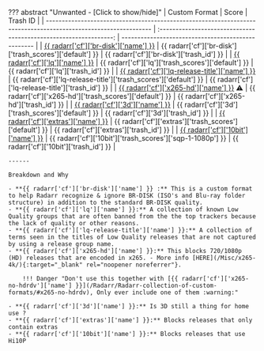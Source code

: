??? abstract "Unwanted - [Click to show/hide]"
    | Custom Format                                                                                                   |                               Score                               | Trash ID                                           |
    | --------------------------------------------------------------------------------------------------------------- | :---------------------------------------------------------------: | -------------------------------------------------- |
    | [{{ radarr['cf']['br-disk']['name'] }}](/Radarr/Radarr-collection-of-custom-formats/#br-disk)                   |     {{ radarr['cf']['br-disk']['trash_scores']['default'] }}      | {{ radarr['cf']['br-disk']['trash_id'] }}          |
    | [{{ radarr['cf']['lq']['name'] }}](/Radarr/Radarr-collection-of-custom-formats/#lq)                             |        {{ radarr['cf']['lq']['trash_scores']['default'] }}        | {{ radarr['cf']['lq']['trash_id'] }}               |
    | [{{ radarr['cf']['lq-release-title']['name'] }}](/Radarr/Radarr-collection-of-custom-formats/#lq-release-title) | {{ radarr['cf']['lq-release-title']['trash_scores']['default'] }} | {{ radarr['cf']['lq-release-title']['trash_id'] }} |
    | [{{ radarr['cf']['x265-hd']['name'] }}](/Radarr/Radarr-collection-of-custom-formats/#x265-hd) :warning:         |     {{ radarr['cf']['x265-hd']['trash_scores']['default'] }}      | {{ radarr['cf']['x265-hd']['trash_id'] }}          |
    | [{{ radarr['cf']['3d']['name'] }}](/Radarr/Radarr-collection-of-custom-formats/#3d)                             |        {{ radarr['cf']['3d']['trash_scores']['default'] }}        | {{ radarr['cf']['3d']['trash_id'] }}               |
    | [{{ radarr['cf']['extras']['name'] }}](/Radarr/Radarr-collection-of-custom-formats/#extras)                     |      {{ radarr['cf']['extras']['trash_scores']['default'] }}      | {{ radarr['cf']['extras']['trash_id'] }}           |
    | [{{ radarr['cf']['10bit']['name'] }}](/Radarr/Radarr-collection-of-custom-formats/#10bit)                       |   {{ radarr['cf']['10bit']['trash_scores']['sqp-1-1080p'] }}    | {{ radarr['cf']['10bit']['trash_id'] }}            |

    ------

    Breakdown and Why

    - **{{ radarr['cf']['br-disk']['name'] }} :** This is a custom format to help Radarr recognize & ignore BR-DISK (ISO's and Blu-ray folder structure) in addition to the standard BR-DISK quality.
    - **{{ radarr['cf']['lq']['name'] }}:** A collection of known Low Quality groups that are often banned from the the top trackers because the lack of quality or other reasons.
    - **{{ radarr['cf']['lq-release-title']['name'] }}:** A collection of terms seen in the titles of Low Quality releases that are not captured by using a release group name.
    - **{{ radarr['cf']['x265-hd']['name'] }}:** This blocks 720/1080p (HD) releases that are encoded in x265. - More info [HERE](/Misc/x265-4k/){:target="_blank" rel="noopener noreferrer"}.

        !!! Danger "Don't use this together with [{{ radarr['cf']['x265-no-hdrdv']['name'] }}](/Radarr/Radarr-collection-of-custom-formats/#x265-no-hdrdv), Only ever include one of them :warning:"

    - **{{ radarr['cf']['3d']['name'] }}:** Is 3D still a thing for home use ?
    - **{{ radarr['cf']['extras']['name'] }}:** Blocks releases that only contain extras
    - **{{ radarr['cf']['10bit']['name'] }}:** Blocks releases that use Hi10P
